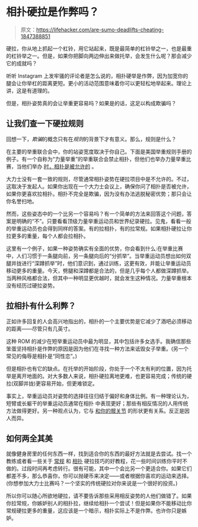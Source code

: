 # 相扑硬拉是作弊吗？

> 原文：<https://lifehacker.com/are-sumo-deadlifts-cheating-1847388851>

硬拉，你从地上抓起一个杠铃，用它站起来，既是最简单的杠铃举之一，也是最重的杠铃举之一。但是，如果你把脚向两边伸出来做托举，会发生什么呢？那会减少它的成就吗？



听听 Instagram 上发牢骚的评论者是怎么说的，相扑硬举是作弊，因为加宽你的腿会让你举杠的距离更短。更小的活动范围意味着你可以更轻松地举起来。理论上讲，这是有道理的。

但是，相扑姿势真的会让举重更容易吗？如果是的话，这足以构成欺骗吗？

## 让我们查一下硬拉规则

回想一下，*欺骗*的概念只有在*规则*的背景下才有意义。那么，规则是什么？

在主要的举重联合会中，你的站姿宽度取决于你自己。下面是美国举重规则手册的例子。有一个自称为“力量举重”的举重联合会禁止相扑，但他们也举办力量举重比赛，当他们举办 [时，相扑是被允许的](https://usstrengthlifting.com/events/summer-challenge/) 。

大力士没有一套一致的规则，尽管通常相扑姿势在硬拉项目中是不允许的。不过，这取决于发起人。如果你出现在一个大力士会议上，确保你问了相扑是否被允许，如果你更喜欢拉相扑。相扑不完全是欺骗，因为没有办法逃脱秘密优势；那只会让你名誉扫地。

然而，这些姿态中的一个比另一个容易吗？有一个简单的方法来回答这个问题，答案是明确的“不”。只要看看顶级力量举重运动员和世界纪录硬拉。见鬼，看看一般的举重运动员也会得到同样的答案。有的拉相扑，有的拉常规。如果相扑硬拉让你拉更多的重量，每个人都会拉相扑。

这里有一个例子，如果一种姿势确实有全面的优势，你会看到什么:在举重比赛中，人们习惯于一条腿向前，另一条腿向后的“分抓举”。当举重运动员想出如何双腿并拢进行“深蹲抓举”时，他们意识到，通过训练，这更有效，并能让举重运动员移动更多的重量。今天，劈腿和深蹲都是合法的，但是几乎每个人都做深蹲抓举。当两种风格都合法，但其中一种明显更优越时，就会发生这种情况。力量举重根本没有经历过硬拉姿势。

## 拉相扑有什么利弊？

正如许多回复的人会高兴地指出的，相扑的一个主要优势是它减少了酒吧必须移动的距离——尽管只有几英寸。

这种 ROM 的减少在短举重运动员中最为明显，其中包括许多女选手。我确信那些笨蛋坚持相扑是作弊的原因是因为他们在寻找一种方法来诋毁女子举重。(另一个常见的侮辱是相扑是“同性恋”。)

但是相扑也有它的缺点。在托举的开始阶段，你处于一个不太有利的位置，因为托举是离开地面的。对大多数人来说，相扑硬拉离地更难，也更容易完成；传统的硬拉(双脚并拢)更容易开始，但更难锁定。

事实上，举重运动员对姿势的选择往往归结于偏好和身体比例。有一种理论认为，短臂或长躯干的举重运动员通常在相扑 中表现更好；那些有相反情况的人用传统方法做得更好。另一种观点认为，它与 [和你的髋关节](https://www.strongerbyscience.com/should-you-deadlift-conventional-or-sumo/) 的形状更有关系。反正是因人而异。

## 如何两全其美

就像健身房里的任何东西一样，找到适合你的东西的最好方法就是去尝试。找一个教练或者看一些关于 [常规](https://www.jtsstrength.com/pillars-deadlift-technique/) 和 [相扑](https://www.jtsstrength.com/pillars-of-sumo-deadlift/) 硬拉技巧的好教程，花一些时间训练你平时不做的。过段时间再考虑转行。很有可能，其中一个会比另一个更适合你。如果它们都差不多，那么恭喜你，你可以抛硬币来决定——或者根据你喜欢的运动来选择。(你想参加大力士比赛吗？一个坚实的传统硬拉对你来说是一个很好的投资。)

所以你可以随心所欲地硬拉，请不要告诉那些采用相反姿势的人他们做错了。如果你拉常规，你嫉妒别人的相扑拉，继续给相扑一个尝试！但是如果你不能移动比你常规硬拉更多的重量，这应该是一个暗示，相扑实际上不是作弊。也许你只是嫉妒。